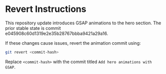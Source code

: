 # Revert Instructions

This repository update introduces GSAP animations to the hero section. The prior stable state is commit e045908c60d1319e2e35b28767bbba9421a29a16.

If these changes cause issues, revert the animation commit using:

```bash
git revert <commit-hash>
```

Replace `<commit-hash>` with the commit titled `Add hero animations with GSAP`.
